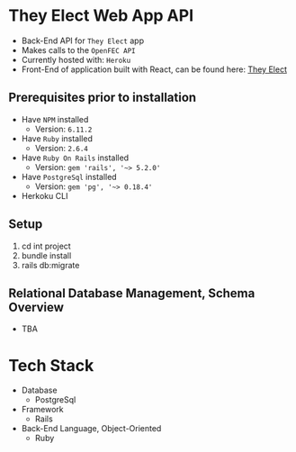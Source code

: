 # They Elect Web App API
* Back-End API for `They Elect` app
* Makes calls to the `OpenFEC API`
* Currently hosted with: `Heroku`
* Front-End of application built with React, can be found here: [They Elect](https://github.com/krtb/they-elect)

## Prerequisites prior to installation
* Have `NPM` installed
  * Version: `6.11.2`
* Have `Ruby` installed
  * Version: `2.6.4`
* Have `Ruby On Rails` installed
  * Version: `gem 'rails', '~> 5.2.0'`
* Have `PostgreSql` installed
  * Version: `gem 'pg', '~> 0.18.4'`
* Herkoku CLI

## Setup
1. cd int project
2. bundle install
3. rails db:migrate 

## Relational Database Management, Schema Overview
* TBA

# Tech Stack
* Database
  * PostgreSql
* Framework
  * Rails
* Back-End Language, Object-Oriented
  * Ruby